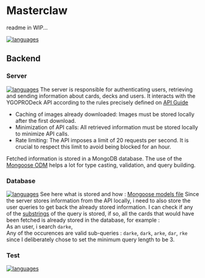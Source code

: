 # Masterclaw

readme in WIP...

[![languages](https://skillicons.dev/icons?i=express,mysql,vite,sass,ts,react,mui,nodejs,mongo,js,jest,npm)](https://skillicons.dev)

## Backend

### Server

[![languages](https://skillicons.dev/icons?i=nodejs,express)](https://skillicons.dev)
The server is responsible for authenticating users, retrieving and sending information about cards, decks and users. It interacts with the YGOPRODeck API according to the rules precisely defined on [API Guide](https://ygoprodeck.com/api-guide/)

- Caching of images already downloaded: Images must be stored locally after the first download.
- Minimization of API calls: All retrieved information must be stored locally to minimize API calls.
- Rate limiting: The API imposes a limit of 20 requests per second. It is crucial to respect this limit to avoid being blocked for an hour.

Fetched information is stored in a MongoDB database.
The use of the [Mongoose ODM](https://mongoosejs.com/) helps a lot for type casting, validation, and query building.

### Database

[![languages](https://skillicons.dev/icons?i=mongo,mysql)](https://skillicons.dev)
See here what is stored and how : [Mongoose models file](./backend/server/mongo/schemas.js)
Since the server stores information from the API locally, i need to also store the user queries to get back the already stored information.
I can check if any of the [substrings](https://en.wikipedia.org/wiki/Substring) of the query is stored, if so, all the cards that would have been fetched is already stored in the database, for example :  
As an user, i search `darke`,  
Any of the occurences are valid sub-queries : `darke`, `dark`, `arke`, `dar`, `rke`  
since I deliberately chose to set the minimum query length to be 3.  

### Test

[![languages](https://skillicons.dev/icons?i=jest,js)](https://skillicons.dev)
